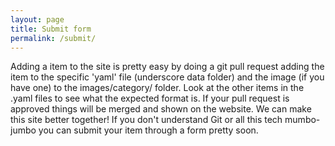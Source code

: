 ```yaml
---
layout: page
title: Submit form
permalink: /submit/
---
```


Adding a item to the site is pretty easy by doing a git pull request adding the item to the specific 'yaml' file (underscore data folder) and the image (if you have one) to the images/category/ folder. Look at the other items in the .yaml files to see what the expected format is. If your pull request is approved things will be merged and shown on the website. We can make this site better together! If you don't understand Git or all this tech mumbo-jumbo you can submit your item through a form pretty soon. <br />
